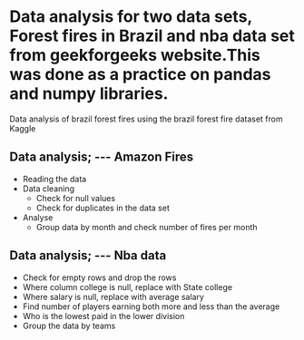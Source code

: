 # Data analysis for two data sets, Forest fires in Brazil and nba data set from geekforgeeks website.This was done as a practice on pandas and numpy libraries.
Data analysis of brazil forest fires using the brazil forest fire dataset from Kaggle

## Data analysis; --- Amazon Fires
*   Reading the data
*   Data cleaning 
    *   Check for null values
    *   Check for duplicates in the data set
*   Analyse
    *   Group data by month and check number of fires per month     

## Data analysis; --- Nba data
*   Check for empty rows and drop the rows
*   Where column college is null, replace with State college
*   Where salary is null, replace with average salary
*   Find number of players earning both more and less than the average
*   Who is the lowest paid in the lower division
*   Group the data by teams
